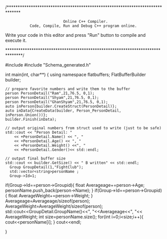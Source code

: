 /******************************************************************************

                              Online C++ Compiler.
               Code, Compile, Run and Debug C++ program online.
Write your code in this editor and press "Run" button to compile and execute it.

*******************************************************************************/

#include <iostream>
#include "Schema_generated.h"

int main(int, char**)
{
    using namespace flatbuffers;
    FlatBufferBuilder builder;

    // prepare favorite numbers and write them to the buffer
    person PersonDetail("Ram",21,76.5, 0,1);
    person PersonDetail("Shyam",21,76.5, 0,1);
    person PersonDetail("GhanShyam",21,76.5, 0,1);
    auto inPerson{builder.CreateStruct(PersonDetail)};
    auto inData{CreateData(builder, Person_PersonDetail, inPerson.Union())};
    builder.Finish(inData);

    // output original numbers from struct used to write (just to be safe)
    std::cout << "Person Detail: "
        << +PersonDetail.Name() << ", "
        << +PersonDetail.Age() << ", "
        << +PersonDetail.Weight() <<", "
        << +PersonDetail.Gender()<< std::endl;

    // output final buffer size
    std::cout << builder.GetSize() << " B written" << std::endl;
      Group GroupDetail(1,"FightClub");
      std::vector<string>personName ;
      Group->Id=1;
  if(Group->Id==person->Groupid){
      float Averageage+=person->Age;
      personName.push_back(person->Name);
  }
  if(Group->Id==person->Groupid){
      float AverageWeight+=person->Weight;
  }
  Averageage=Averageage/sizeof(person);
  AverageWeight=AverageWeight/sizeof(person);
  std::cout<<GroupDetail.GroupName()<<", "<<Averageage<<", "<< AverageWeight;
  int size=personName.size();
  for(int i=0;i<size;i++){
      cout<<personName[i];
  }
  cout<<endl;
   
}
